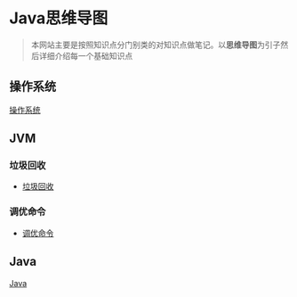 # Java思维导图

>本网站主要是按照知识点分门别类的对知识点做笔记。以**思维导图**为引子然后详细介绍每一个基础知识点

## 操作系统

[操作系统](docs/操作系统/operatingsystem.md)

## JVM

### 垃圾回收

- [垃圾回收](docs/JVM/垃圾回收.md)

### 调优命令

- [调优命令](docs/JVM/调优命令.md)

## Java

[Java](docs/Java)